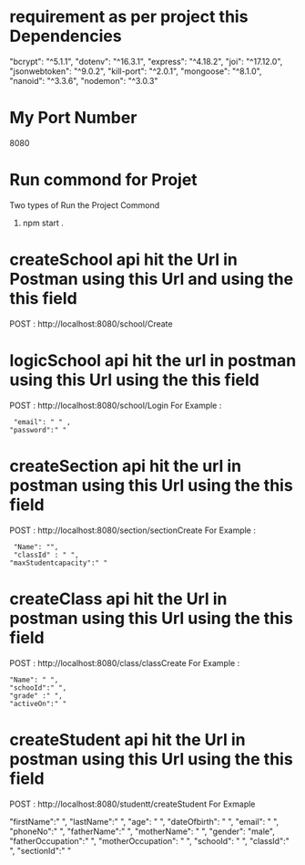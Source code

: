 # requirement as per project this Dependencies 
"bcrypt": "^5.1.1",
    "dotenv": "^16.3.1",
    "express": "^4.18.2",
    "joi": "^17.12.0",
    "jsonwebtoken": "^9.0.2",
    "kill-port": "^2.0.1",
    "mongoose": "^8.1.0",
    "nanoid": "^3.3.6",
    "nodemon": "^3.0.3"


# My Port Number 
8080


# Run commond for Projet 
Two types of Run the Project Commond
1. npm start .


# createSchool api hit the Url in Postman using this  Url and using the this field
POST : http://localhost:8080/school/Create



# logicSchool api hit the url in postman using this Url using the this field
POST : http://localhost:8080/school/Login
For Example : 

     "email": " " ,
    "password":" "


# createSection api hit  the url in postman using this Url using the this field
POST : http://localhost:8080/section/sectionCreate 
For Example : 

     "Name": "",
     "classId" : " ",
    "maxStudentcapacity":" "

# createClass api hit the Url in postman using this Url using the this field
POST : http://localhost:8080/class/classCreate
For Example : 

    "Name": " ",
    "schooId":" ",
    "grade" :" ",
    "activeOn":" "

# createStudent api hit the Url in postman using this Url using the this field
POST : http://localhost:8080/studentt/createStudent
For Exmaple

  "firstName":" ", 
    "lastName":" ",
    "age": " ",
    "dateOfbirth": " ",
    "email": " ",
    "phoneNo":" ",
    "fatherName":" ",
    "motherName": " ",
    "gender": "male",
    "fatherOccupation":" ",
    "motherOccupation": " ",
    "schooId": " ",
    "classId":" ",
    "sectionId":" " 


    




